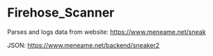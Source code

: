 # Firehose_Scanner
Parses and logs data from website: https://www.meneame.net/sneak

JSON: https://www.meneame.net/backend/sneaker2
